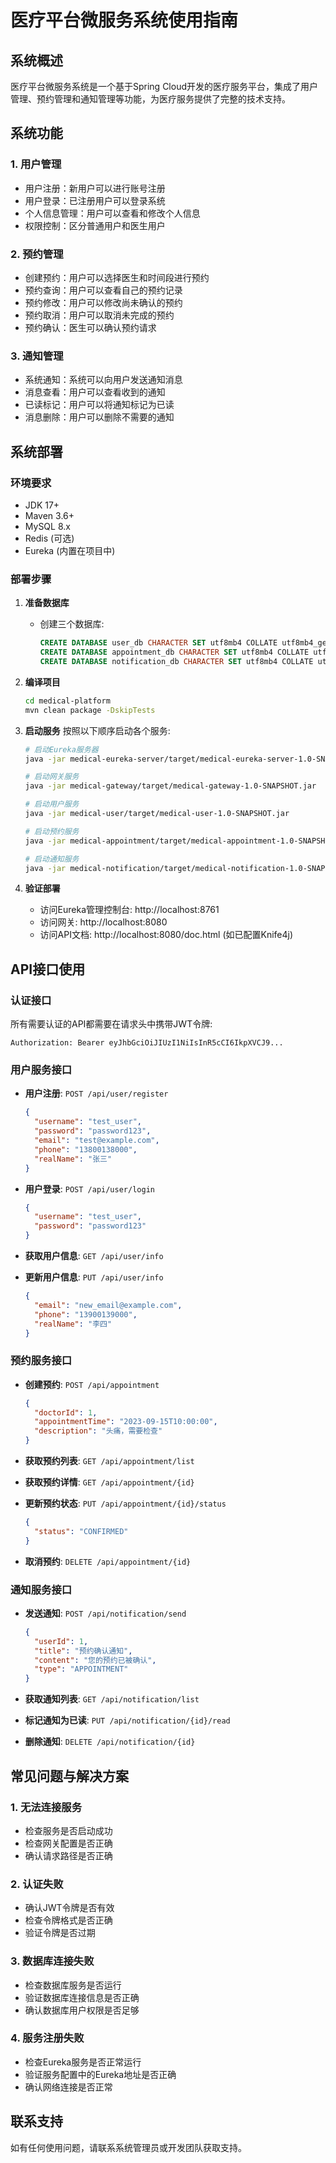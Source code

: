 # 医疗平台微服务系统使用指南

## 系统概述
医疗平台微服务系统是一个基于Spring Cloud开发的医疗服务平台，集成了用户管理、预约管理和通知管理等功能，为医疗服务提供了完整的技术支持。

## 系统功能

### 1. 用户管理
- 用户注册：新用户可以进行账号注册
- 用户登录：已注册用户可以登录系统
- 个人信息管理：用户可以查看和修改个人信息
- 权限控制：区分普通用户和医生用户

### 2. 预约管理
- 创建预约：用户可以选择医生和时间段进行预约
- 预约查询：用户可以查看自己的预约记录
- 预约修改：用户可以修改尚未确认的预约
- 预约取消：用户可以取消未完成的预约
- 预约确认：医生可以确认预约请求

### 3. 通知管理
- 系统通知：系统可以向用户发送通知消息
- 消息查看：用户可以查看收到的通知
- 已读标记：用户可以将通知标记为已读
- 消息删除：用户可以删除不需要的通知

## 系统部署

### 环境要求
- JDK 17+
- Maven 3.6+
- MySQL 8.x
- Redis (可选)
- Eureka (内置在项目中)

### 部署步骤

1. **准备数据库**
   - 创建三个数据库:
     ```sql
     CREATE DATABASE user_db CHARACTER SET utf8mb4 COLLATE utf8mb4_general_ci;
     CREATE DATABASE appointment_db CHARACTER SET utf8mb4 COLLATE utf8mb4_general_ci;
     CREATE DATABASE notification_db CHARACTER SET utf8mb4 COLLATE utf8mb4_general_ci;
     ```

2. **编译项目**
   ```bash
   cd medical-platform
   mvn clean package -DskipTests
   ```

3. **启动服务**
   按照以下顺序启动各个服务:
   ```bash
   # 启动Eureka服务器
   java -jar medical-eureka-server/target/medical-eureka-server-1.0-SNAPSHOT.jar
   
   # 启动网关服务
   java -jar medical-gateway/target/medical-gateway-1.0-SNAPSHOT.jar
   
   # 启动用户服务
   java -jar medical-user/target/medical-user-1.0-SNAPSHOT.jar
   
   # 启动预约服务
   java -jar medical-appointment/target/medical-appointment-1.0-SNAPSHOT.jar
   
   # 启动通知服务
   java -jar medical-notification/target/medical-notification-1.0-SNAPSHOT.jar
   ```

4. **验证部署**
   - 访问Eureka管理控制台: http://localhost:8761
   - 访问网关: http://localhost:8080
   - 访问API文档: http://localhost:8080/doc.html (如已配置Knife4j)

## API接口使用

### 认证接口
所有需要认证的API都需要在请求头中携带JWT令牌:
```
Authorization: Bearer eyJhbGciOiJIUzI1NiIsInR5cCI6IkpXVCJ9...
```

### 用户服务接口
- **用户注册**: `POST /api/user/register`
  ```json
  {
    "username": "test_user",
    "password": "password123",
    "email": "test@example.com",
    "phone": "13800138000",
    "realName": "张三"
  }
  ```

- **用户登录**: `POST /api/user/login`
  ```json
  {
    "username": "test_user",
    "password": "password123"
  }
  ```
  
- **获取用户信息**: `GET /api/user/info`

- **更新用户信息**: `PUT /api/user/info`
  ```json
  {
    "email": "new_email@example.com",
    "phone": "13900139000",
    "realName": "李四"
  }
  ```

### 预约服务接口
- **创建预约**: `POST /api/appointment`
  ```json
  {
    "doctorId": 1,
    "appointmentTime": "2023-09-15T10:00:00",
    "description": "头痛，需要检查"
  }
  ```

- **获取预约列表**: `GET /api/appointment/list`

- **获取预约详情**: `GET /api/appointment/{id}`

- **更新预约状态**: `PUT /api/appointment/{id}/status`
  ```json
  {
    "status": "CONFIRMED"
  }
  ```

- **取消预约**: `DELETE /api/appointment/{id}`

### 通知服务接口
- **发送通知**: `POST /api/notification/send`
  ```json
  {
    "userId": 1,
    "title": "预约确认通知",
    "content": "您的预约已被确认",
    "type": "APPOINTMENT"
  }
  ```

- **获取通知列表**: `GET /api/notification/list`

- **标记通知为已读**: `PUT /api/notification/{id}/read`

- **删除通知**: `DELETE /api/notification/{id}`

## 常见问题与解决方案

### 1. 无法连接服务
- 检查服务是否启动成功
- 检查网关配置是否正确
- 确认请求路径是否正确

### 2. 认证失败
- 确认JWT令牌是否有效
- 检查令牌格式是否正确
- 验证令牌是否过期

### 3. 数据库连接失败
- 检查数据库服务是否运行
- 验证数据库连接信息是否正确
- 确认数据库用户权限是否足够

### 4. 服务注册失败
- 检查Eureka服务是否正常运行
- 验证服务配置中的Eureka地址是否正确
- 确认网络连接是否正常

## 联系支持
如有任何使用问题，请联系系统管理员或开发团队获取支持。 